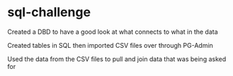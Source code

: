 # sql-challenge
Created a DBD to have a good look at what connects to what in the data

Created tables in SQL then imported CSV files over through PG-Admin

Used the data from the CSV files to pull and join data that was being asked for
